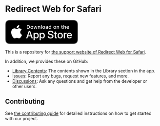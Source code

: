 # Redirect Web for Safari

[![appstore-badge.svg](./static/img/appstore-badge.svg)](https://apps.apple.com/au/app/id1571283503)

This is a repository for [the support website of Redirect Web for Safari](https://mshibanami.github.io/redirect-web).

In addition, we provides these on GitHub:

- [Library Contents](./docs/library): The contents shown in the Library section in the app.
- [Issues](https://github.com/mshibanami/RedirectWeb/issues): Report any bugs, request new features, and more.
- [Discussions](https://github.com/mshibanami/RedirectWeb/discussions): Ask any questions and get help from the developer or other users.

## Contributing

See [the contributing guide](CONTRIBUTING.md) for detailed instructions on how to get started with our project.
